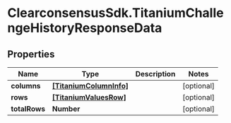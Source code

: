 # ClearconsensusSdk.TitaniumChallengeHistoryResponseData

## Properties

Name | Type | Description | Notes
------------ | ------------- | ------------- | -------------
**columns** | [**[TitaniumColumnInfo]**](TitaniumColumnInfo.md) |  | [optional] 
**rows** | [**[TitaniumValuesRow]**](TitaniumValuesRow.md) |  | [optional] 
**totalRows** | **Number** |  | [optional] 


